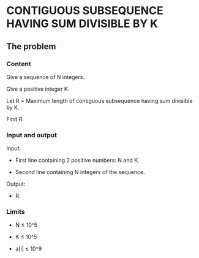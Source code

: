 # CONTIGUOUS SUBSEQUENCE HAVING SUM DIVISIBLE BY K

## The problem

### Content

Give a sequence of N integers.

Give a positive integer K.

Let R = Maximum length of contiguous subsequence having sum divisible by K.

Find R.

### Input and output

Input:

- First line containing 2 positive numbers: N and K.

- Second line containing N integers of the sequence.

Output:

- R.

### Limits

- N ≤ 10^5

- K ≤ 10^5

- a[i] ≤ 10^9
